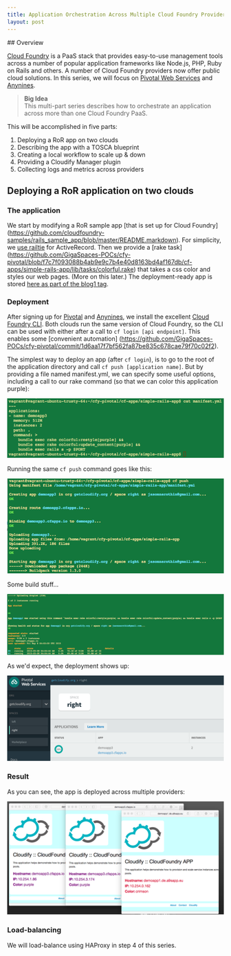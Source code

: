 ```yaml
---
title: Application Orchestration Across Multiple Cloud Foundry Providers - Part 1
layout: post
---
```

<link rel='stylesheet' href='../css/markdown7.css'/>
## Overview

[Cloud Foundry](http://www.cloudfoundry.org) is a PaaS stack that provides easy-to-use management tools across a number 
of popular application frameworks like Node.js, PHP, Ruby on Rails and others. A number of Cloud Foundry providers now 
offer public cloud solutions. In this series, we will focus on [Pivotal Web Services](http://run.pivotal.io) and 
[Anynines](http://www.anynines.com).

> **Big Idea** <br/>
> This multi-part series describes how to orchestrate an application across more than one Cloud Foundry PaaS.   

This will be accomplished in five parts:

1. Deploying a RoR app on two clouds
1. Describing the app with a TOSCA blueprint
1. Creating a local workflow to scale up &amp; down
1. Providing a Cloudify Manager plugin
1. Collecting logs and metrics across providers

## Deploying a RoR application on two clouds

### The application

We start by modifying a RoR sample app [that is set up for Cloud Foundry]
(https://github.com/cloudfoundry-samples/rails_sample_app/blob/master/README.markdown). 
For simplicity, we [use railtie](http://stackoverflow.com/questions/19078044/disable-activerecord-for-rails-4) for 
ActiveRecord. Then we provide a [rake task]
(https://github.com/GigaSpaces-POCs/cfy-pivotal/blob/f7c7f093088b4ab9e9c7b4e40d8163bd4af167db/cf-apps/simple-rails-app/lib/tasks/colorful.rake) 
that takes a css color and styles our web pages. (More on this later.) The deployment-ready app is stored 
[here as part of the blog1 tag](https://github.com/GigaSpaces-POCs/cfy-pivotal/tree/blog1/cf-apps/simple-rails-app).

### Deployment

After signing up for [Pivotal](https://console.run.pivotal.io/register) and [Anynines](http://www.anynines.com), we 
install the excellent [Cloud Foundry CLI](http://docs.run.pivotal.io/devguide/installcf/). Both clouds run the same 
version of Cloud Foundry, so the CLI can be used with either after a call to `cf login [api endpoint]`. This enables 
some [convenient automation]
(https://github.com/GigaSpaces-POCs/cfy-pivotal/commit/1d6aa17f7bf562fa87be835c678cae79f70c02f2).

The simplest way to deploy an app (after `cf login`), is to go to the root of the application directory and call 
`cf push [application name]`. But by providing a file named manifest.yml, we can specify some useful options, including 
a call to our rake command (so that we can color this application purple):

![manifest.yml options](images/manifest.png)

Running the same `cf push` command goes like this:

![pushing](images/push1.png)

Some build stuff&hellip;

![finishing up](images/push2.png)

As we'd expect, the deployment shows up:

![Pivotal Control Panel](images/pivcp.png)

### Result

As you can see, the app is deployed across multiple providers:

![Many providers](images/many.png)

### Load-balancing

We will load-balance using HAProxy in step 4 of this series.  